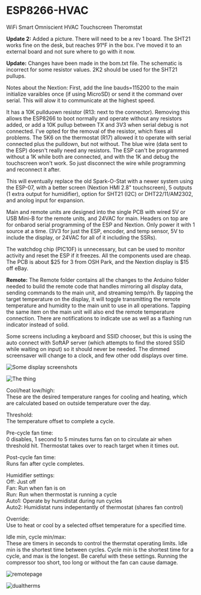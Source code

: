 # ESP8266-HVAC
WiFi Smart Omniscient HVAC Touchscreen Theromstat  

<b>Update 2:</b> Added a picture.  There will need to be a rev 1 board.  The SHT21 works fine on the desk, but reaches 91°F in the box.  I've moved it to an external board and not sure where to go with it now.  

<b>Update:</b>  Changes have been made in the bom.txt file.  The schematic is incorrect for some resistor values.  2K2 should be used for the SHT21 pullups.

Notes about the Nextion: First, add the line bauds=115200 to the main initialize varaibles once (if using MicroSD) or send it the command over serial. This will alow it to communicate at the highest speed.  

It has a 10K pullduown resistor (R13: next to the connector).  Removing this allows the ESP8266 to boot normally and operate without any resistors added, or add a 10K pullup between TX and 3V3 when serial debug is not connected.  I've opted for the removal of the resistor, which fixes all problems.  The 5K6 on the thermostat (R17) allowed it to operate with serial connected plus the pulldown, but not without.  The blue wire (data sent to the ESP) doesn't really need any resistors.  The ESP can't be programmed without a 1K while both are connected, and with the 1K and debug the touchscreen won't work.  So just disconnect the wire while programming and reconnect it after.  

This will eventually replace the old Spark-O-Stat with a newer system using the ESP-07, with a better screen (Nextion HMI 2.8" touchscreen), 5 outputs (1 extra output for humidifier), option for SHT21 (I2C) or DHT22/11/AM2302, and anolog input for expansion.

Main and remote units are designed into the single PCB with wired 5V or USB Mini-B for the remote units, and 24VAC for main.  Headers on top are for onbarod serial programming of the ESP and Nextion.  Only power it with 1 source at a time. (3V3 for just the ESP, encoder, and temp sensor, 5V to include the display, or 24VAC for all of it including the SSRs).

The watchdog chip (PIC10F) is unnecessary, but can be used to monitor activity and reset the ESP if it freezes.  All the components used are cheap.  The PCB is about $25 for 3 from OSH Park, and the Nextion display is $15 off eBay.

<b>Remote:</b>  The Remote folder contains all the changes to the Arduino folder needed to build the remote code that handles mirroring all display data, sending commands to the main unit, and streaming temp/rh.  By tapping the target temperature on the display, it will toggle transmitting the remote temperature and humidity to the main unit to use in all operations.  Tapping the same item on the main unit will also end the remote temperature connection.  There are notifications to indicate use as well as a flashing run indicator instead of solid.  

Some screens including a keyboard and SSID chooser, but this is using the auto connect with SoftAP server (which attempts to find the stored SSID while waiting on input) so it should never be needed.  The dimmed screensaver will change to a clock, and few other odd displays over time.  

![Some display screenshots](http://www.curioustech.net/images/hvacscreens2.png)

![The thing](http://www.curioustech.net/images/esphvac2.jpg)

Cool/heat low/high:  
These are the desired temperature ranges for cooling and heating, which are calculated based on outside temperature over the day.  

Threshold:  
The temperature offset to complete a cycle.  

Pre-cycle fan time:  
0 disables, 1 second to 5 minutes turns fan on to circulate air when threshold hit.  Thermostat takes over to reach target when it times out.  

Post-cycle fan time:  
Runs fan after cycle completes.  

Humidifier settings:  
Off: Just off  
Fan: Run when fan is on  
Run: Run when thermostat is running a cycle  
Auto1: Operate by humidistat during run cycles  
Auto2: Humidistat runs indepentantly of thermostat (shares fan control)  

Override:  
Use to heat or cool by a selected offset temperature for a specified time.

Idle min, cycle min/max:  
These are timers in seconds to control the thermstat operating limits.  Idle min is the shortest time between cycles.  Cycle min is the shortest time for a cycle, and max is the longest.  Be careful with these settings.  Running the compressor too short, too long or without the fan can cause damage.

![remotepage](http://www.curioustech.net/images/hvacremote.png)  

![dualtherms](http://www.curioustech.net/images/hvac2.jpg)  

